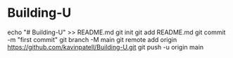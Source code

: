 # Building-U
echo "# Building-U" >> README.md
git init
git add README.md
git commit -m "first commit"
git branch -M main
git remote add origin https://github.com/kavinpatell/Building-U.git
git push -u origin main
